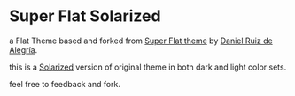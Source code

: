 Super Flat Solarized
===========

a Flat Theme based and forked from [Super Flat theme][super-flat-repo] by [Daniel Ruiz de Alegría][daniel].

this is a [Solarized][solarized] version of original theme in both dark and light color sets.

feel free to feedback and fork.

[super-flat-repo]: https://github.com/daniruiz/Super-Flat-Remix-GNOME-theme
[daniel]: https://github.com/daniruiz
[solarized]: http://ethanschoonover.com/solarized
